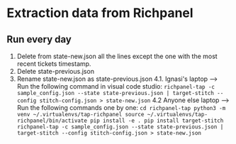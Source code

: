 # Extraction data from Richpanel

## Run every day

1. Delete from state-new.json all the lines except the one with the most recent tickets timestamp. 
2. Delete state-previous.json
3. Rename state-new.json as state-previous.json
4.1. Ignasi's laptop --> Run the following command in visual code studio: 
`richpanel-tap -c sample_config.json --state state-previous.json | target-stitch --config stitch-config.json > state-new.json`
4.2 Anyone else laptop --> Run the following commands one by one: 
`cd richpanel-tap
python3 -m venv ~/.virtualenvs/tap-richpanel
source ~/.virtualenvs/tap-richpanel/bin/activate
pip install -e .
pip install target-stitch
richpanel-tap -c sample_config.json --state state-previous.json | target-stitch --config stitch-config.json > state-new.json`








